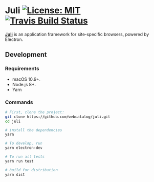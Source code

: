 # Juli [![License: MIT](https://img.shields.io/badge/License-MPL%202.0-brightgreen.svg)](https://opensource.org/licenses/MIT) [![Travis Build Status](https://travis-ci.org/webcatalog/juli.svg?branch=master)](https://travis-ci.org/webcatalog/juli)

**[Juli](https://getwebcatalog.com/juli)** is an application framework for site-specific browsers, powered by Electron.

## Development
### Requirements
- macOS 10.9+.
- Node.js 8+.
- Yarn

### Commands
```bash
# First, clone the project:
git clone https://github.com/webcatalog/juli.git
cd juli

# install the dependencies
yarn

# To develop, run
yarn electron-dev

# To run all tests
yarn run test

# build for distribution
yarn dist
```
